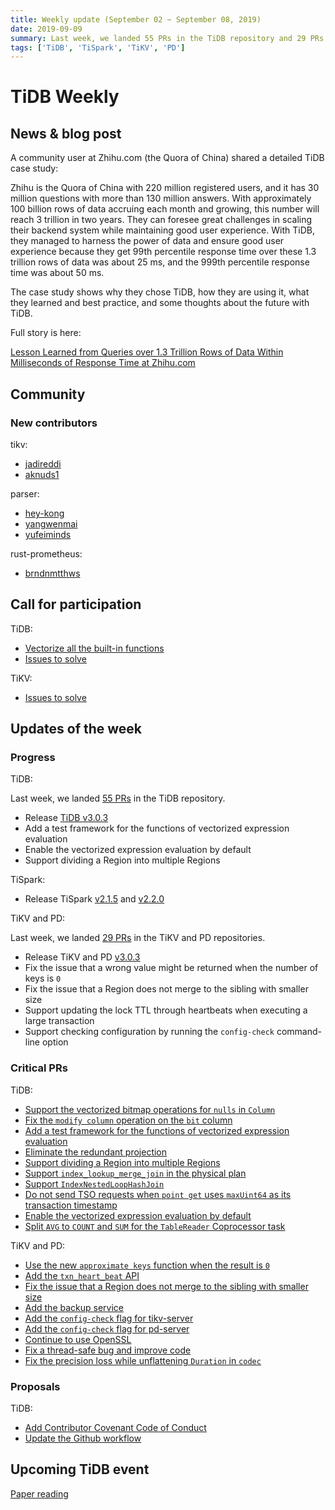```yaml
---
title: Weekly update (September 02 ~ September 08, 2019)
date: 2019-09-09
summary: Last week, we landed 55 PRs in the TiDB repository and 29 PRs in the TiKV and PD repositories.
tags: ['TiDB', 'TiSpark', 'TiKV', 'PD']
---
```


# TiDB Weekly

## News & blog post

A community user at Zhihu.com (the Quora of China) shared a detailed TiDB case study:

Zhihu is the Quora of China with 220 million registered users, and it has 30 million questions with more than 130 million answers. With approximately 100 billion rows of data accruing each month and growing, this number will reach 3 trillion in two years. They can foresee great challenges in scaling their backend system while maintaining good user experience. With TiDB, they managed to harness the power of data and ensure good user experience because they get 99th percentile response time over these 1.3 trillion rows of data was about 25 ms, and the 999th percentile response time was about 50 ms.

The case study shows why they chose TiDB, how they are using it, what they learned and best practice, and some thoughts about the future with TiDB.

Full story is here:

[Lesson Learned from Queries over 1.3 Trillion Rows of Data Within Milliseconds of Response Time at Zhihu.com](https://pingcap.com/success-stories/lesson-learned-from-queries-over-1.3-trillion-rows-of-data-within-milliseconds-of-response-time-at-zhihu/)

## Community

### New contributors

tikv:

* [jadireddi](https://github.com/jadireddi)
* [aknuds1](https://github.com/aknuds1)

parser:

* [hey-kong](https://github.com/hey-kong)
* [yangwenmai](https://github.com/yangwenmai)
* [yufeiminds](https://github.com/yufeiminds)

rust-prometheus:

* [brndnmtthws](https://github.com/brndnmtthws)

## Call for participation

TiDB:

* [Vectorize all the built-in functions](https://github.com/pingcap/tidb/issues/12058)
* [Issues to solve](https://github.com/pingcap/tidb/issues?q=is%3Aissue+is%3Aopen+label%3A%22help+wanted%22)

TiKV:

* [Issues to solve](https://github.com/tikv/tikv/labels/S%3A%20HelpWanted)

## Updates of the week

### Progress

TiDB:

Last week, we landed [55 PRs](https://github.com/pingcap/tidb/pulls?utf8=%E2%9C%93&q=is%3Apr+is%3Amerged+merged%3A2019-09-02..2019-09-08+) in the TiDB repository.

* Release [TiDB v3.0.3](https://pingcap.com/docs/v3.0/releases/3.0.3/)
* Add a test framework for the functions of vectorized expression evaluation
* Enable the vectorized expression evaluation by default
* Support dividing a Region into multiple Regions

TiSpark:

* Release TiSpark [v2.1.5](https://github.com/pingcap/tispark/releases/tag/v2.1.5) and [v2.2.0](https://github.com/pingcap/tispark/releases/tag/v2.2.0)

TiKV and PD:

Last week, we landed [29 PRs](https://github.com/search?p=3&q=repo%3Atikv%2Ftikv+repo%3Apingcap%2Fpd+is%3Apr+is%3Amerged+merged%3A2019-09-02..2019-09-08&type=Issues) in the TiKV and PD repositories.

* Release TiKV and PD [v3.0.3](https://pingcap.com/docs/v3.0/releases/3.0.3/)
* Fix the issue that a wrong value might be returned when the number of keys is `0`
* Fix the issue that a Region does not merge to the sibling with smaller size
* Support updating the lock TTL through heartbeats when executing a large transaction
* Support checking configuration by running the `config-check` command-line option

### Critical PRs

TiDB:

* [Support the vectorized bitmap operations for `nulls` in `Column`](https://github.com/pingcap/tidb/pull/12034)
* [Fix the `modify column` operation on the `bit` column](https://github.com/pingcap/tidb/pull/12008)
* [Add a test framework for the functions of vectorized expression evaluation](https://github.com/pingcap/tidb/pull/11963)
* [Eliminate the redundant projection](https://github.com/pingcap/tidb/pull/11920)
* [Support dividing a Region into multiple Regions](https://github.com/pingcap/tidb/pull/11739)
* [Support `index_lookup_merge_join` in the physical plan](https://github.com/pingcap/tidb/pull/11338)
* [Support `IndexNestedLoopHashJoin`](https://github.com/pingcap/tidb/pull/8661)
* [Do not send TSO requests when `point get` uses `maxUint64` as its transaction timestamp](https://github.com/pingcap/tidb/pull/11981)
* [Enable the vectorized expression evaluation by default](https://github.com/pingcap/tidb/pull/11965)
* [Split `AVG` to `COUNT` and `SUM` for the `TableReader` Coprocessor task](https://github.com/pingcap/tidb/pull/11926)

TiKV and PD:

* [Use the new `approximate keys` function when the result is `0`](https://github.com/tikv/tikv/pull/5415)
* [Add the `txn_heart_beat` API](https://github.com/tikv/tikv/pull/5407)
* [Fix the issue that a Region does not merge to the sibling with smaller size](https://github.com/pingcap/pd/pull/1726)
* [Add the backup service](https://github.com/tikv/tikv/pull/5359)
* [Add the `config-check` flag for tikv-server](https://github.com/tikv/tikv/pull/5391)
* [Add the `config-check` flag for pd-server](https://github.com/pingcap/pd/pull/1725)
* [Continue to use OpenSSL](https://github.com/tikv/tikv/pull/5384)
* [Fix a thread-safe bug and improve code](https://github.com/pingcap/pd/pull/1719)
* [Fix the precision loss while unflattening `Duration` in `codec`](https://github.com/tikv/tikv/pull/5367)

### Proposals

TiDB:

* [Add Contributor Covenant Code of Conduct](https://github.com/pingcap/tidb/pull/12010)
* [Update the Github workflow](https://github.com/pingcap/tidb/pull/12000)

## Upcoming TiDB event

[Paper reading](https://calendar.google.com/calendar/embed?src=community%40pingcap.com&ctz=Asia%2FShanghai)
